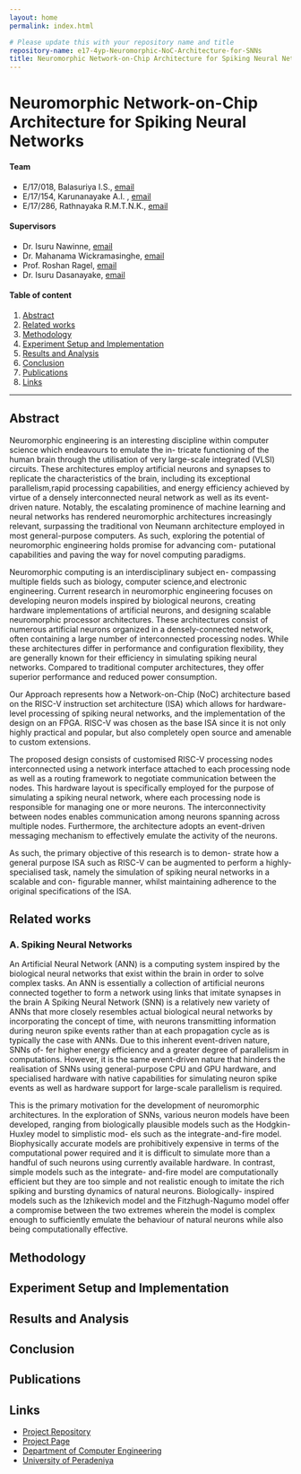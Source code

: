 ```yaml
---
layout: home
permalink: index.html

# Please update this with your repository name and title
repository-name: e17-4yp-Neuromorphic-NoC-Architecture-for-SNNs
title: Neuromorphic Network-on-Chip Architecture for Spiking Neural Networks
---
```


[comment]: # "This is the standard layout for the project, but you can clean this and use your own template"

# Neuromorphic Network-on-Chip Architecture for Spiking Neural Networks

#### Team

- E/17/018, Balasuriya I.S., [email](mailto:e17018@eng.pdn.ac.lk)
- E/17/154, Karunanayake A.I. , [email](mailto:e17154@eng.pdn.ac.lk)
- E/17/286, Rathnayaka R.M.T.N.K., [email](mailto:e17286@eng.pdn.ac.lk)

#### Supervisors

- Dr. Isuru Nawinne, [email](mailto:isurunawinne@eng.pdn.ac.lk)
- Dr. Mahanama Wickramasinghe, [email](mailto:mahanamaw@eng.pdn.ac.lk)
- Prof. Roshan Ragel, [email](mailto:roshanr@eng.pdn.ac.lk)
- Dr. Isuru Dasanayake, [email](mailto:isurud@ee.pdn.ac.lk)

#### Table of content

1. [Abstract](#abstract)
2. [Related works](#related-works)
3. [Methodology](#methodology)
4. [Experiment Setup and Implementation](#experiment-setup-and-implementation)
5. [Results and Analysis](#results-and-analysis)
6. [Conclusion](#conclusion)
7. [Publications](#publications)
8. [Links](#links)

---

## Abstract

Neuromorphic engineering is an interesting discipline
within computer science which endeavours to emulate the in-
tricate functioning of the human brain through the utilisation of very large-scale integrated (VLSI) circuits. These architectures employ artificial neurons and synapses to replicate the characteristics of the brain, including its exceptional parallelism,rapid processing capabilities, and energy efficiency achieved by virtue of a densely interconnected neural network as well as its event-driven nature. Notably, the escalating prominence of machine learning and neural networks has rendered neuromorphic architectures increasingly relevant, surpassing
the traditional von Neumann architecture employed in most
general-purpose computers. As such, exploring the potential of neuromorphic engineering holds promise for advancing com-
putational capabilities and paving the way for novel computing paradigms.

Neuromorphic computing is an interdisciplinary subject en-
compassing multiple fields such as biology, computer science,and electronic engineering. Current research in neuromorphic engineering focuses on developing neuron models inspired by biological neurons, creating hardware implementations of artificial neurons, and designing scalable neuromorphic processor architectures. These architectures consist of numerous artificial neurons organized in a densely-connected network,
often containing a large number of interconnected processing
nodes. While these architectures differ in performance and
configuration flexibility, they are generally known for their efficiency in simulating spiking neural networks. Compared to traditional computer architectures, they offer superior performance and reduced power consumption.

Our Approach represents how a Network-on-Chip (NoC) architecture based on the RISC-V instruction set architecture (ISA) which allows for hardware-level processing of spiking neural networks, and the implementation of the design on an FPGA. RISC-V was chosen
as the base ISA since it is not only highly practical and
popular, but also completely open source and amenable to
custom extensions.

The proposed design consists of customised RISC-V processing nodes interconnected using a network interface attached to each processing node as well as a routing framework to negotiate communication between the nodes. This hardware layout is specifically employed for the purpose of simulating a spiking neural network, where each processing node is responsible for managing one or more neurons. The interconnectivity between nodes enables communication among neurons spanning across multiple nodes. Furthermore, the architecture adopts an event-driven messaging mechanism to effectively emulate the activity of the neurons.

As such, the primary objective of this research is to demon-
strate how a general purpose ISA such as RISC-V can be augmented to perform a highly-specialised task, namely the
simulation of spiking neural networks in a scalable and con-
figurable manner, whilst maintaining adherence to the original specifications of the ISA.

## Related works

### A. Spiking Neural Networks
An Artificial Neural Network (ANN) is a computing system
inspired by the biological neural networks that exist within the brain in order to solve complex tasks. An ANN is essentially a collection of artificial neurons connected together to form a network using links that imitate synapses in the brain A Spiking Neural Network (SNN) is a relatively new variety
of ANNs that more closely resembles actual biological neural
networks by incorporating the concept of time, with neurons
transmitting information during neuron spike events rather
than at each propagation cycle as is typically the case with
ANNs. Due to this inherent event-driven nature, SNNs of-
fer higher energy efficiency and a greater degree of parallelism in computations. However, it is the same event-driven nature that hinders the realisation of SNNs using general-purpose CPU and GPU hardware, and specialised hardware with native capabilities for simulating neuron spike events as well as hardware support for large-scale parallelism is required. 

This is the primary motivation for the development of neuromorphic architectures.
In the exploration of SNNs, various neuron models have
been developed, ranging from biologically plausible models
such as the Hodgkin-Huxley model to simplistic mod-
els such as the integrate-and-fire model. Biophysically
accurate models are prohibitively expensive in terms of the
computational power required and it is difficult to simulate
more than a handful of such neurons using currently available hardware. In contrast, simple models such as the integrate-
and-fire model are computationally efficient but they are too simple and not realistic enough to imitate the rich spiking
and bursting dynamics of natural neurons. Biologically-
inspired models such as the Izhikevich model and the
Fitzhugh-Nagumo model offer a compromise between
the two extremes wherein the model is complex enough to
sufficiently emulate the behaviour of natural neurons while
also being computationally effective.

## Methodology

## Experiment Setup and Implementation

## Results and Analysis

## Conclusion

## Publications
[//]: # "Note: Uncomment each once you uploaded the files to the repository"

<!-- 1. [Semester 7 report](./) -->
<!-- 2. [Semester 7 slides](./) -->
<!-- 3. [Semester 8 report](./) -->
<!-- 4. [Semester 8 slides](./) -->
<!-- 5. Author 1, Author 2 and Author 3 "Research paper title" (2021). [PDF](./). -->


## Links

[//]: # ( NOTE: EDIT THIS LINKS WITH YOUR REPO DETAILS )

- [Project Repository](https://github.com/cepdnaclk/e17-4yp-Neuromorphic-NoC-Architecture-for-SNNs)
- [Project Page](https://cepdnaclk.github.io/e17-4yp-Neuromorphic-NoC-Architecture-for-SNNs/)
- [Department of Computer Engineering](http://www.ce.pdn.ac.lk/)
- [University of Peradeniya](https://eng.pdn.ac.lk/)

[//]: # "Please refer this to learn more about Markdown syntax"
[//]: # "https://github.com/adam-p/markdown-here/wiki/Markdown-Cheatsheet"
